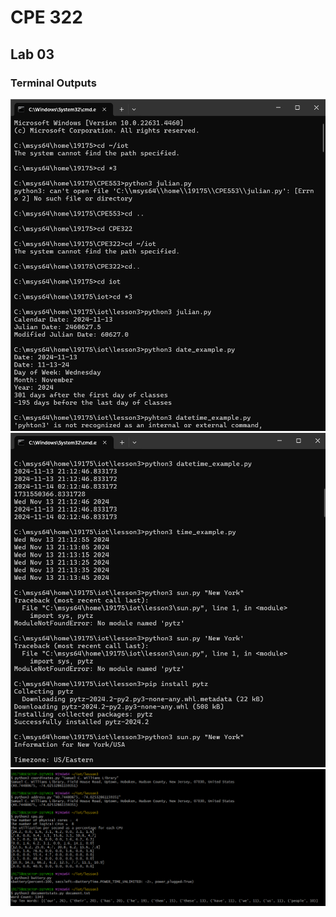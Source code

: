 # CPE 322 

## Lab 03

### Terminal Outputs
![First](pictures/first.png)
![Second](pictures/second.png)
![Last](pictures/last.png)